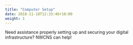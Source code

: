 ```yaml
---
title: "Computer Setup"
date: 2018-11-18T12:33:46+10:00
weight: 1
---
```



Need assistance properly setting up and securing your digital infrastructure?  NWCNS can help!
